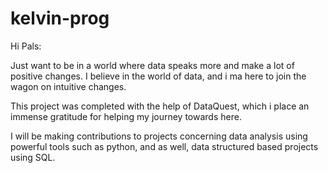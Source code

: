 # kelvin-prog

Hi Pals:

Just want to be in a world where data speaks more and make a lot of positive changes. I believe in the world of data, and i ma here to join the wagon on intuitive changes.

This project was completed with the help of DataQuest, which i place an immense gratitude for helping my journey towards here.

I will be making contributions to projects concerning data analysis using powerful tools such as python, and as well, data structured based projects using SQL. 
